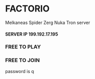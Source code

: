# FACTORIO
Melkaneas Spider Zerg Nuka Tron server
#### SERVER IP 199.192.17.195
### FREE TO PLAY
### FREE TO JOIN
password is q
